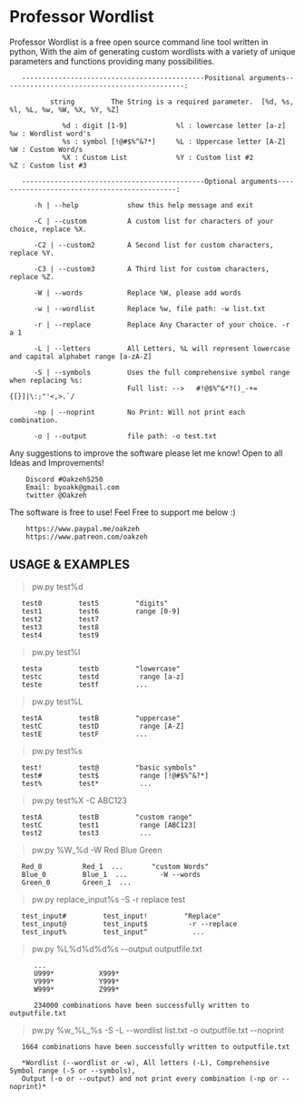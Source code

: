 # Professor Wordlist
Professor Wordlist is a free open source command line tool written in python, With the aim of generating custom wordlists with a variety of unique parameters and functions providing many possibilities.

       ---------------------------------------------Positional arguments---------------------------------------------:

              string         The String is a required parameter.  [%d, %s, %l, %L, %w, %W, %X, %Y, %Z]

                 %d : digit [1-9]            %l : lowercase letter [a-z]   %w : Wordlist word's
                 %s : symbol [!@#$%^&?*]     %L : Uppercase letter [A-Z]   %W : Custom Word/s
                 %X : Custom List            %Y : Custom list #2           %Z : Custom list #3

       ---------------------------------------------Optional arguments---------------------------------------------:

          -h | --help            show this help message and exit
  
          -C | --custom          A custom list for characters of your choice, replace %X. 
          
          -C2 | --custom2        A Second list for custom characters, replace %Y.

          -C3 | --custom3        A Third list for custom characters, replace %Z.

          -W | --words           Replace %W, please add words

          -w | --wordlist        Replace %w, file path: -w list.txt

          -r | --replace         Replace Any Character of your choice. -r a 1

          -L | --letters         All Letters, %L will represent lowercase and capital alphabet range [a-zA-Z]

          -S | --symbols         Uses the full comprehensive symbol range when replacing %s:
                                 Full list: -->   #!@$%^&*?()_-+={[}]|\:;"'<,>.`/  

          -np | --noprint        No Print: Will not print each combination.

          -o | --output          file path: -o test.txt
          
          
 Any suggestions to improve the software please let me know!
 Open to all Ideas and Improvements!
 
        Discord #Oakzeh5250
        Email: byoakk@gmail.com
        twitter @Oakzeh

 The software is free to use! 
 Feel Free to support me below :)

        https://www.paypal.me/oakzeh 
        https://www.patreon.com/oakzeh 
        
## USAGE & EXAMPLES
                                                 
> pw.py test%d                     
       
       test0         test5         "digits"    
       test1         test6         range [0-9]       
       test2         test7
       test3         test8
       test4         test9
       
       
> pw.py test%l
       
       testa         testb         "lowercase"
       testc         testd          range [a-z]
       teste         testf         ...
       
       
> pw.py test%L
     
       testA         testB         "uppercase"
       testC         testD          range [A-Z]
       testE         testF         ...
             

> pw.py test%s
     
       test!         test@         "basic symbols"
       test#         test$          range [!@#$%^&?*]
       test%         test*          ...
             
   
> pw.py test%X -C ABC123
     
       testA         testB         "custom range"
       testC         test1          range [ABC123]
       test2         test3          ...

> pw.py %W_%d -W Red Blue Green
     
       Red_0          Red_1  ...       "custom Words"
       Blue_0         Blue_1  ...        -W --words
       Green_0        Green_1  ...              
             
             
> pw.py replace_input%s -S -r replace test
     
       test_input#         test_input!         "Replace"
       test_input@         test_input$          -r --replace
       test_input%         test_input^           ...
 
              
> pw.py %L%d%d%d%s --output outputfile.txt
          
          ...
          U999*           X999*
          V999*           Y999*
          W999*           Z999*
          
          234000 combinations have been successfully written to outputfile.txt
   
         
> pw.py %w_%L_%s -S -L --wordlist list.txt -o  outputfile.txt --noprint
     
       1664 combinations have been successfully written to outputfile.txt
       
       *Wordlist (--wordlist or -w), All letters (-L), Comprehensive Symbol range (-S or --symbols), 
       Output (-o or --output) and not print every combination (-np or --noprint)*

                    
       
